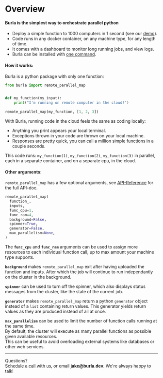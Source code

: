 # Overview

#### Burla is the simplest way to orchestrate parallel python

* Deploy a simple function to 1000 computers in 1 second (see our [demo](https://www.youtube.com/watch?v=1HQkTL-7_VY)).
* Code runs in any docker container, on any machine type, for any length of time.
* It comes with a dashboard to monitor long running jobs, and view logs.
* Burla can be installed with [one command](installation.md).

#### How it works:

Burla is a python package with only one function:

```python
from burla import remote_parallel_map


def my_function(my_input):
    print("I'm running on remote computer in the cloud!")
    
remote_parallel_map(my_function, [1, 2, 3])
```

With Burla, running code in the cloud feels the same as coding locally:

* Anything you print appears your local terminal.
* Exceptions thrown in your code are thrown on your local machine.
* Responses are pretty quick, you can call a million simple functions in a couple seconds.

This code runs: `my_function(1)`, `my_function(2)`, `my_function(3)` in parallel, each in a separate container, and on a separate cpu, in the cloud.

#### Other arguments:

`remote_parallel_map` has a few optional arguments, see [API-Reference](API-Reference.md) for the full API-doc.

```python
remote_parallel_map(
  function_,
  inputs,
  func_cpu=1,
  func_ram=4,
  background=False,
  spinner=True,
  generator=False,
  max_parallelism=None,
)
```

The **`func_cpu`** and **`func_ram`** arguments can be used to assign more resources to each individual function call, up to max amount your machine type supports.

**`background`** makes `remote_parallel_map` exit after having uploaded the function and inputs. After which the job will continue to run independantly on the cluster in the background.

**`spinner`** can be used to turn off the spinner, which also displays status messages from the cluster, like the state of the current job.

**`generator`** makes `remote_parallel_map` return a python `generator` object instead of a `list` containing return values. This generator yields return values as they are produced instead of all at once.

**`max_parallelism`** can be used to limit the number of function calls running at the same time.\
By default, the cluster will execute as many parallel functions as possible given available resources.\
This can be useful to avoid overloading external systems like databases or other web services.





***

Questions?\
[Schedule a call with us](http://cal.com/jakez/burla), or email **jake@burla.dev**. We're always happy to talk!
